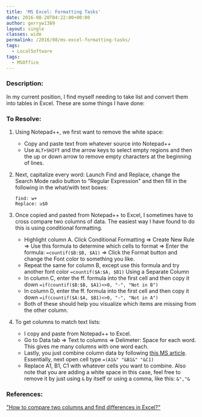 ```yaml
---
title: 'MS Excel: Formatting Tasks'
date: 2016-08-20T04:22:00+00:00
author: gerryw1389
layout: single
classes: wide
permalink: /2016/08/ms-excel-formatting-tasks/
tags:
  - LocalSoftware
tags:
  - MSOffice
---
```

<!--more-->

### Description:

In my current position, I find myself needing to take list and convert them into tables in Excel. These are some things I have done:

### To Resolve:

1. Using Notepad++, we first want to remove the white space:
   - Copy and paste text from whatever source into Notepad++
   - Use `ALT+SHIFT` and the arrow keys to select empty regions and then the up or down arrow to remove empty characters at the beginning of lines.

2. Next, capitalize every word: Launch Find and Replace, change the Search Mode radio button to "Regular Expression" and then fill in the following in the what/with text boxes:

   ```escape
   find: w+  
   Replace: u$0
   ```

3. Once copied and pasted from Notepad++ to Excel, I sometimes have to cross compare two columns of data. The easiest way I have found to do this is using conditional formatting.

   - Highlight column A. Click Conditional Formatting => Create New Rule => Use this formula to determine which cells to format => Enter the formula: `=countif($B:$B, $A1)` => Click the Format button and change the Font color to something you like.
   - Repeat the same for column B, except use this formula and try another font color `=countif($A:$A, $B1)` Using a Separate Column
   - In column C, enter the ff. formula into the first cell and then copy it down `=if(countif($B:$B, $A1)<>0, "-", "Not in B")`
   - In column D, enter the ff. formula into the first cell and then copy it down `=if(countif($A:$A, $B1)<>0, "-", "Not in A")`
   - Both of these should help you visualize which items are missing from the other column.

4. To get columns to match text lists:

   - I copy and paste from Notepad++ to Excel.
   - Go to Data tab => Text to columns => Delimeter: Space for each word. This gives me many columns with one word each.
   - Lastly, you just combine column data by following [this MS article](https://support.office.com/en-us/article/Combine-text-from-two-or-more-cells-into-one-cell-81ba0946-ce78-42ed-b3c3-21340eb164a6).
   Essentially, next open cell type `=(A1&" "&B1&" "&C1)`
   - Replace A1, B1, C1 with whatever cells you want to combine. Also note that you are adding a white space in this case, feel free to remove it by just using `&` by itself or using a comma, like this: `&","&`


### References:

["How to compare two columns and find differences in Excel?"](http://superuser.com/questions/289650/how-to-compare-two-columns-and-find-differences-in-excel)